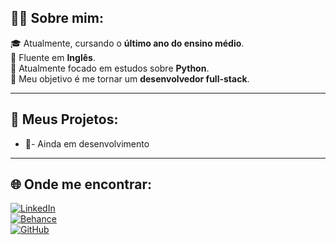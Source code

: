 ## 🧑‍🎓 Sobre mim:

🎓 Atualmente, cursando o **último ano do ensino médio**.  
🗽 Fluente em **Inglês**.  
📌 Atualmente focado em estudos sobre **Python**.  
🎯 Meu objetivo é me tornar um **desenvolvedor full-stack**.

---

## 📁 Meus Projetos:

- 📖- Ainda em desenvolvimento

---

## 🌐 Onde me encontrar:

[![LinkedIn](https://img.shields.io/badge/LinkedIn-0077B5?style=for-the-badge&logo=linkedin&logoColor=white)](https://www.linkedin.com/in/johannjarmelo/)  
[![Behance](https://img.shields.io/badge/Behance-1769FF?style=for-the-badge&logo=behance&logoColor=white)](https://www.behance.net/johannjarmelo)  
[![GitHub](https://img.shields.io/badge/GitHub-000?style=for-the-badge&logo=github&logoColor=white)](https://github.com/jarmeloo)
